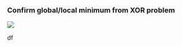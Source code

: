 ### Confirm global/local minimum from XOR problem


![](https://github.com/gritmind/deep_learning_archieves/blob/master/tensorflow/xor_NN_global_local_minimum/image/nn_for_xor.PNG)

df
